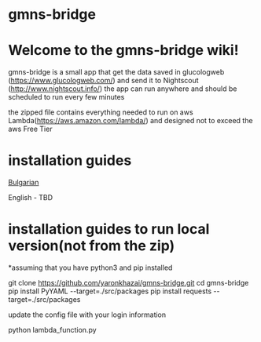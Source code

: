 # gmns-bridge
# Welcome to the gmns-bridge wiki!

gmns-bridge is a small app that get the data saved in glucologweb (https://www.glucologweb.com/) and send it to Nightscout (http://www.nightscout.info/)
the app can run anywhere and should be scheduled to run every few minutes

the zipped file contains everything needed to run on aws Lambda(https://aws.amazon.com/lambda/) and designed not to exceed the aws Free Tier


# installation guides
[Bulgarian](https://github.com/yaronkhazai/gmns-bridge/blob/main/guides/BG-GlucoMen-NightScout-Manual.pdf)


English - TBD


# installation guides to run local version(not from the zip)
*assuming that you have python3 and pip installed

git clone https://github.com/yaronkhazai/gmns-bridge.git
cd gmns-bridge
pip install PyYAML --target=./src/packages
pip install requests --target=./src/packages

update the config file with your login information

python lambda_function.py 
